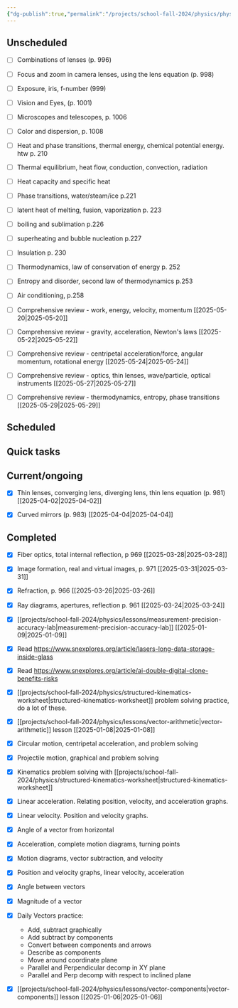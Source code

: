 ```yaml
---
{"dg-publish":true,"permalink":"/projects/school-fall-2024/physics/physics-kanban/"}
---
```



## Unscheduled

- [ ] Combinations of lenses (p. 996) 
- [ ] Focus and zoom in camera lenses, using the lens equation (p. 998) 
- [ ] Exposure, iris, f-number (999) 
- [ ] Vision and Eyes, (p. 1001) 
- [ ] Microscopes and telescopes, p. 1006 
- [ ] Color and dispersion, p. 1008 
- [ ] Heat and phase transitions, thermal energy, chemical potential energy. htw p. 210 
- [ ] Thermal equilibrium, heat flow, conduction, convection, radiation 
- [ ] Heat capacity and specific heat 
- [ ] Phase transitions, water/steam/ice p.221 
- [ ] latent heat of melting, fusion, vaporization p. 223 
- [ ] boiling and sublimation p.226 
- [ ] superheating and bubble nucleation p.227 
- [ ] Insulation p. 230 
- [ ] Thermodynamics, law of conservation of energy p. 252 
- [ ] Entropy and disorder, second law of thermodynamics p.253 
- [ ] Air conditioning, p.258 
- [ ] Comprehensive review - work, energy, velocity, momentum [[2025-05-20\|2025-05-20]]
- [ ] Comprehensive review - gravity, acceleration, Newton's laws [[2025-05-22\|2025-05-22]]
- [ ] Comprehensive review - centripetal acceleration/force, angular momentum, rotational energy [[2025-05-24\|2025-05-24]]
- [ ] Comprehensive review - optics, thin lenses, wave/particle, optical instruments [[2025-05-27\|2025-05-27]]
- [ ] Comprehensive review - thermodynamics, entropy, phase transitions [[2025-05-29\|2025-05-29]]


## Scheduled



## Quick tasks



## Current/ongoing

- [x] Thin lenses, converging lens, diverging lens, thin lens equation (p. 981) [[2025-04-02\|2025-04-02]]
- [x] Curved mirrors (p. 983) [[2025-04-04\|2025-04-04]]


## Completed

- [x] Fiber optics, total internal reflection, p 969 [[2025-03-28\|2025-03-28]]
- [x] Image formation, real and virtual images, p. 971 [[2025-03-31\|2025-03-31]]
- [x] Refraction, p. 966 [[2025-03-26\|2025-03-26]]
- [x] Ray diagrams, apertures, reflection p. 961 [[2025-03-24\|2025-03-24]]
- [x] [[projects/school-fall-2024/physics/lessons/measurement-precision-accuracy-lab\|measurement-precision-accuracy-lab]] [[2025-01-09\|2025-01-09]]
- [x] Read https://www.snexplores.org/article/lasers-long-data-storage-inside-glass
- [x] Read https://www.snexplores.org/article/ai-double-digital-clone-benefits-risks
- [x] [[projects/school-fall-2024/physics/structured-kinematics-worksheet\|structured-kinematics-worksheet]] problem solving practice, do a lot of these.
- [x] [[projects/school-fall-2024/physics/lessons/vector-arithmetic\|vector-arithmetic]] lesson [[2025-01-08\|2025-01-08]]
- [x] Circular motion, centripetal acceleration, and problem solving
- [x] Projectile motion, graphical and problem solving
- [x] Kinematics problem solving with [[projects/school-fall-2024/physics/structured-kinematics-worksheet\|structured-kinematics-worksheet]]
- [x] Linear acceleration. Relating position, velocity, and acceleration graphs.
- [x] Linear velocity. Position and velocity graphs.
- [x] Angle of a vector from horizontal
- [x] Acceleration, complete motion diagrams, turning points
- [x] Motion diagrams, vector subtraction, and velocity
- [x] Position and velocity graphs, linear velocity, acceleration
- [x] Angle between vectors
- [x] Magnitude of a vector
- [x] Daily Vectors practice:
    - Add, subtract graphically
    - Add subtract by components
    - Convert between components and arrows
    - Describe as components
    - Move around coordinate plane
    - Parallel and Perpendicular decomp in XY plane
    - Parallel and Perp decomp with respect to inclined plane
- [x] [[projects/school-fall-2024/physics/lessons/vector-components\|vector-components]] lesson [[2025-01-06\|2025-01-06]]




